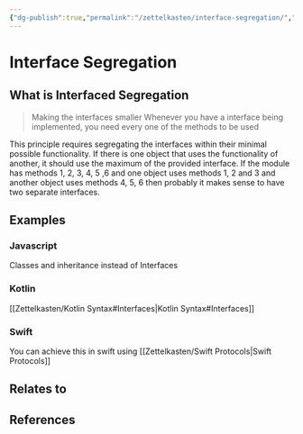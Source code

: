 ```yaml
---
{"dg-publish":true,"permalink":"/zettelkasten/interface-segregation/","title":"Interface Segregation","tags":["status/todo","core/tech/fundamentals/principles"],"noteIcon":"","created":"2023-10-27T12:05:28.822+01:00"}
---
```



# Interface Segregation

## What is Interfaced Segregation
> Making the interfaces smaller
> Whenever you have a interface being implemented, you need every one of the methods to be used


This principle requires segregating the interfaces within their minimal possible functionality. If there is one object that uses the functionality of another, it should use the maximum of the provided interface. If the module has methods 1, 2, 3, 4, 5 ,6 and one object uses methods 1, 2 and 3 and another object uses methods 4, 5, 6 then probably it makes sense to have two separate interfaces.


## Examples

### Javascript
Classes and inheritance instead of Interfaces
### Kotlin
[[Zettelkasten/Kotlin Syntax#Interfaces\|Kotlin Syntax#Interfaces]]

### Swift
You can achieve this in swift using  [[Zettelkasten/Swift Protocols\|Swift Protocols]]

## Relates to
## References
